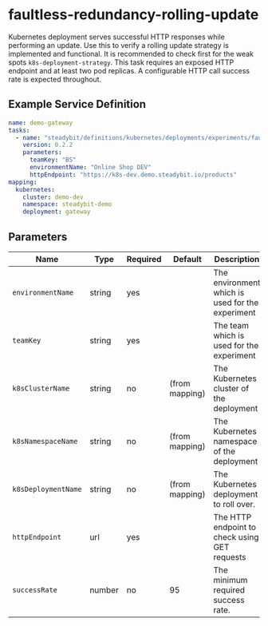 # faultless-redundancy-rolling-update

Kubernetes deployment serves successful HTTP responses while performing an update. Use this to verify a rolling update strategy is implemented and functional.
It is recommended to check first for the weak spots `k8s-deployment-strategy`. This task requires an exposed HTTP endpoint and at least two pod replicas. A
configurable HTTP call success rate is expected throughout.

## Example Service Definition

```yaml
name: demo-gateway
tasks:
  - name: "steadybit/definitions/kubernetes/deployments/experiments/faultless-redundancy-rolling-update"
    version: 0.2.2
    parameters:
      teamKey: "BS"
      environmentName: "Online Shop DEV"
      httpEndpoint: "https://k8s-dev.demo.steadybit.io/products"
mapping:
  kubernetes:
    cluster: demo-dev
    namespace: steadybit-demo
    deployment: gateway
```

## Parameters

| Name                | Type   | Required | Default        | Description                                      |
|---------------------|--------|----------|----------------|--------------------------------------------------|
| `environmentName`   | string | yes      |                | The environment which is used for the experiment |
| `teamKey`           | string | yes      |                | The team which is used for the experiment        |
| `k8sClusterName`    | string | no       | (from mapping) | The Kubernetes cluster of the deployment         |
| `k8sNamespaceName`  | string | no       | (from mapping) | The Kubernetes namespace of the deployment       |
| `k8sDeploymentName` | string | no       | (from mapping) | The Kubernetes deployment to roll over.          |
| `httpEndpoint`      | url    | yes      |                | The HTTP endpoint to check using GET requests    |
| `successRate`       | number | no       | 95             | The minimum required success rate.               |